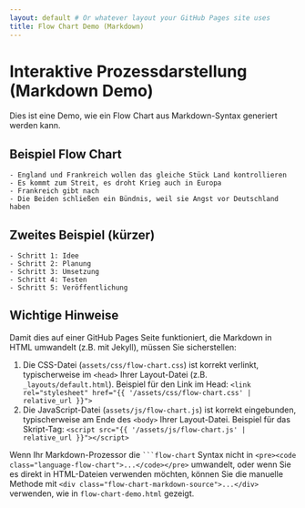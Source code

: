 ```yaml
---
layout: default # Or whatever layout your GitHub Pages site uses
title: Flow Chart Demo (Markdown)
---
```


# Interaktive Prozessdarstellung (Markdown Demo)

Dies ist eine Demo, wie ein Flow Chart aus Markdown-Syntax generiert werden kann.

## Beispiel Flow Chart

```flow-chart
- England und Frankreich wollen das gleiche Stück Land kontrollieren
- Es kommt zum Streit, es droht Krieg auch in Europa
- Frankreich gibt nach
- Die Beiden schließen ein Bündnis, weil sie Angst vor Deutschland haben
```

## Zweites Beispiel (kürzer)

```flow-chart
- Schritt 1: Idee
- Schritt 2: Planung
- Schritt 3: Umsetzung
- Schritt 4: Testen
- Schritt 5: Veröffentlichung
```

## Wichtige Hinweise

Damit dies auf einer GitHub Pages Seite funktioniert, die Markdown in HTML umwandelt (z.B. mit Jekyll), müssen Sie sicherstellen:

1.  Die CSS-Datei (`assets/css/flow-chart.css`) ist korrekt verlinkt, typischerweise im `<head>` Ihrer Layout-Datei (z.B. `_layouts/default.html`).
    Beispiel für den Link im Head:
    `<link rel="stylesheet" href="{{ '/assets/css/flow-chart.css' | relative_url }}">`
2.  Die JavaScript-Datei (`assets/js/flow-chart.js`) ist korrekt eingebunden, typischerweise am Ende des `<body>` Ihrer Layout-Datei.
    Beispiel für das Skript-Tag:
    `<script src="{{ '/assets/js/flow-chart.js' | relative_url }}"></script>`

Wenn Ihr Markdown-Prozessor die ` ```flow-chart ` Syntax nicht in `<pre><code class="language-flow-chart">...</code></pre>` umwandelt, oder wenn Sie es direkt in HTML-Dateien verwenden möchten, können Sie die manuelle Methode mit `<div class="flow-chart-markdown-source">...</div>` verwenden, wie in `flow-chart-demo.html` gezeigt.
